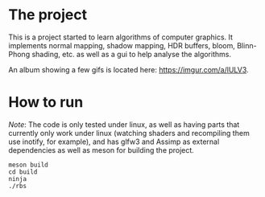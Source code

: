 # The project
This is a project started to learn algorithms of computer graphics. It implements normal mapping, shadow mapping, HDR buffers, bloom, Blinn-Phong shading, etc. as well as a gui to help analyse the algorithms.

An album showing a few gifs is located here: https://imgur.com/a/lULV3.

# How to run
*Note*: The code is only tested under linux, as well as having parts that currently only work under linux (watching shaders and recompiling them use inotify, for example), and has glfw3 and Assimp as external dependencies as well as meson for building the project.

```
meson build
cd build
ninja
./rbs
```

